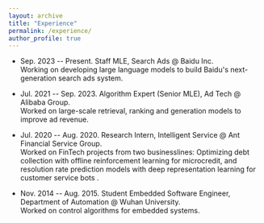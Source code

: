 ```yaml
---
layout: archive
title: "Experience"
permalink: /experience/
author_profile: true
---
```


* Sep. 2023 -- Present. Staff MLE, Search Ads @ Baidu Inc.   
Working on developing large language models to build Baidu's next-generation search ads system.

* Jul. 2021 -- Sep. 2023. Algorithm Expert (Senior MLE), Ad Tech @ Alibaba Group.   
Worked on large-scale retrieval, ranking and generation models to improve ad revenue.  

* Jul. 2020 -- Aug. 2020. Research Intern, Intelligent Service @ Ant Financial Service Group.  
Worked on FinTech projects from two businesslines: Optimizing debt collection with offline reinforcement learning for microcredit, and resolution rate prediction models with deep representation learning for customer service bots . 

* Nov. 2014 -- Aug. 2015. Student Embedded Software Engineer, Department of Automation @ Wuhan University.  
Worked on control algorithms for embedded systems. 
